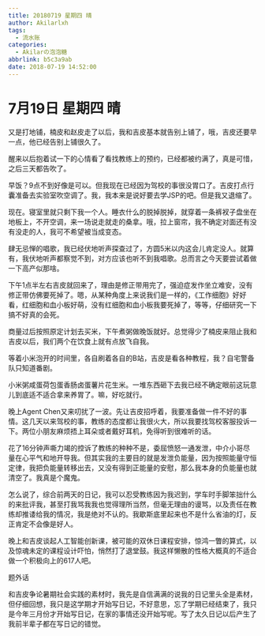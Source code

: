 ```yaml
---
title: 20180719 星期四 晴
author: Akilarlxh
tags:
  - 流水账
categories:
  - Akilarの泡泡糖
abbrlink: b5c3a9ab
date: 2018-07-19 14:52:00
---
```

# 7月19日 星期四 晴

又是打地铺，楠皮和赵皮走了以后，我和吉皮基本就告别上铺了，哦，吉皮还要早一点，他已经告别上铺很久了。

醒来以后抱着试一下的心情看了看找教练上的预约，已经都被约满了，真是可惜，之后三天都告吹了。

早饭？9点不到好像是可以。但我现在已经因为驾校的事很没胃口了。吉皮打点行囊准备去实验室吹空调了。我，我本来是说好要去学JSP的吧。但是我又退缩了。

现在。寝室里就只剩下我一个人。睡衣什么的脱掉脱掉，就穿着一条裤衩子盘坐在地板上，不开空调，来一场说走就走的桑拿。哦，拉上窗帘，我不确定对面还有没有没走的人，我可不希望被当成变态。

肆无忌惮的唱歌，我已经伏地听声探查过了，方圆5米以内这会儿肯定没人。就算有，我伏地听声都察觉不到，对方应该也听不到我唱歌。总而言之今天要尝试着做一下高产似那啥。

下午1点半左右吉皮就回来了，理由是修正带用完了，强迫症发作坐立难安，没有修正带仿佛要死掉了。嗯，从某种角度上来说我们是一样的，《工作细胞》好好看，红细胞和血小板好萌，没有红细胞和血小板我要死掉了，等等，仔细研究一下搞不好真的会死。

商量过后按照原定计划去买米，下午煮粥做晚饭就好。总觉得少了楠皮来阻止我和吉皮以后，我们两个在饮食上就有点放飞自我。

等着小米泡开的时间里，各自刷着各自的B站，吉皮是看各种教程，我？自宅警备队只知道番剧。

小米粥咸蛋荷包蛋香肠卤蛋薯片花生米。一堆东西砸下去我已经不确定眼前这玩意儿到底适不适合拿来养胃了。嘛，好吃就行。

晚上Agent Chen又来叨扰了一波。先让吉皮招呼着，我要准备做一件不好的事情。这几天以来驾校的事，教练的态度都让我很火大，所以我要找驾校客服投诉一下。两位小朋友麻烦捂上耳朵或者戴好耳机，免得听到很难听的话。

花了16分钟声嘶力竭的控诉了教练的种种不是，委屈愤怒一通发泄，中介小哥尽量在心平气和地开导我。但其实我的主要目的就是发泄负能量，因为按照能量守恒定律，我把负能量转移出去，又没有得到正能量的安慰，那么我本身的负能量也就清空了。我真是个魔鬼。

怎么说了，综合前两天的日记，我可以忍受教练因为我迟到，学车时手脚笨拙什么的来批评我，甚至打我骂我我也觉得理所当然，但毫无理由的谩骂，以及责任在教练却推诿给我的情况，我是绝对不认的。我歇斯底里起来也不是什么省油的灯，反正肯定不会像是好人。

晚上和吉皮谈起人工智能创新课，被可能的双休日课程安排，惊鸿一瞥的算式，以及惊魂未定的课程设计吓怕，悄然打了退堂鼓。我这样懒散的性格大概真的不适合做一个积极向上的617人吧。

题外话

和吉皮争论暑期社会实践的素材时，我先是自信满满的说我的日记里头全是素材，但仔细回想，我只是这学期才开始写日记，不好意思，忘了学期已经结束了，我只是今年三月份才开始写日记，在家的事情还没开始写呢。写了太久日记以后产生了我前半辈子都在写日记的错觉。